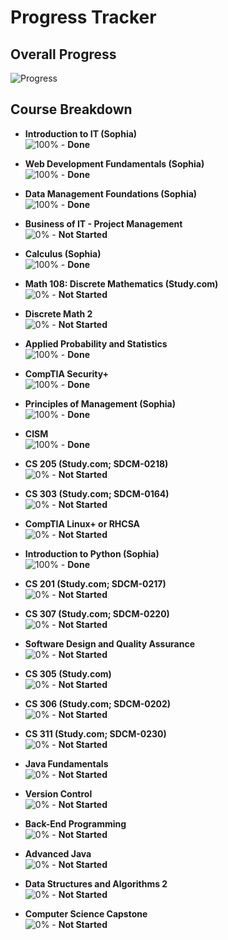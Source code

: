 # Progress Tracker

## Overall Progress
![Progress](https://progress-bar.dev/35/)

## Course Breakdown

- **Introduction to IT (Sophia)**  
  ![100%](https://progress-bar.dev/100/) - **Done**

- **Web Development Fundamentals (Sophia)**  
  ![100%](https://progress-bar.dev/100/) - **Done**

- **Data Management Foundations (Sophia)**  
  ![100%](https://progress-bar.dev/100/) - **Done**

- **Business of IT - Project Management**  
  ![0%](https://progress-bar.dev/0/) - **Not Started**

- **Calculus (Sophia)**  
  ![100%](https://progress-bar.dev/100/) - **Done**

- **Math 108: Discrete Mathematics (Study.com)**  
  ![0%](https://progress-bar.dev/0/) - **Not Started**

- **Discrete Math 2**  
  ![0%](https://progress-bar.dev/0/) - **Not Started**

- **Applied Probability and Statistics**  
  ![100%](https://progress-bar.dev/100/) - **Done**

- **CompTIA Security+**  
  ![100%](https://progress-bar.dev/100/) - **Done**

- **Principles of Management (Sophia)**  
  ![100%](https://progress-bar.dev/100/) - **Done**

- **CISM**  
  ![100%](https://progress-bar.dev/100/) - **Done**

- **CS 205 (Study.com; SDCM-0218)**  
  ![0%](https://progress-bar.dev/0/) - **Not Started**

- **CS 303 (Study.com; SDCM-0164)**  
  ![0%](https://progress-bar.dev/0/) - **Not Started**

- **CompTIA Linux+ or RHCSA**  
  ![0%](https://progress-bar.dev/0/) - **Not Started**

- **Introduction to Python (Sophia)**  
  ![100%](https://progress-bar.dev/100/) - **Done**

- **CS 201 (Study.com; SDCM-0217)**  
  ![0%](https://progress-bar.dev/0/) - **Not Started**

- **CS 307 (Study.com; SDCM-0220)**  
  ![0%](https://progress-bar.dev/0/) - **Not Started**

- **Software Design and Quality Assurance**  
  ![0%](https://progress-bar.dev/0/) - **Not Started**

- **CS 305 (Study.com)**  
  ![0%](https://progress-bar.dev/0/) - **Not Started**

- **CS 306 (Study.com; SDCM-0202)**  
  ![0%](https://progress-bar.dev/0/) - **Not Started**

- **CS 311 (Study.com; SDCM-0230)**  
  ![0%](https://progress-bar.dev/0/) - **Not Started**

- **Java Fundamentals**  
  ![0%](https://progress-bar.dev/0/) - **Not Started**

- **Version Control**  
  ![0%](https://progress-bar.dev/0/) - **Not Started**

- **Back-End Programming**  
  ![0%](https://progress-bar.dev/0/) - **Not Started**

- **Advanced Java**  
  ![0%](https://progress-bar.dev/0/) - **Not Started**

- **Data Structures and Algorithms 2**  
  ![0%](https://progress-bar.dev/0/) - **Not Started**

- **Computer Science Capstone**  
  ![0%](https://progress-bar.dev/0/) - **Not Started**
